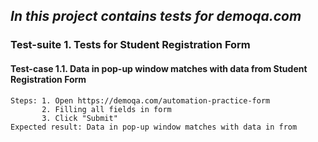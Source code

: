 ## ***In this project contains tests for demoqa.com***

### Test-suite 1. Tests for Student Registration Form
#### Test-case 1.1. Data in pop-up window matches with data from Student Registration Form
    Steps: 1. Open https://demoqa.com/automation-practice-form
           2. Filling all fields in form 
           3. Click "Submit"
    Expected result: Data in pop-up window matches with data in from

